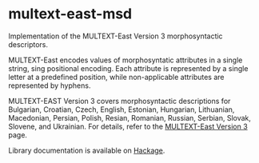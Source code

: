 multext-east-msd
================
  
Implementation of the MULTEXT-East Version 3 morphosyntactic descriptors.

MULTEXT-East encodes values of morphosyntatic attributes in a single string,
sing positional encoding. Each attribute is represented by a single letter at a
predefined position, while non-applicable attributes are represented by
hyphens.

MULTEXT-EAST Version 3 covers morphosyntactic descriptions for Bulgarian,
Croatian, Czech, English, Estonian, Hungarian, Lithuanian, Macedonian, Persian,
Polish, Resian, Romanian, Russian, Serbian, Slovak, Slovene, and Ukrainian. For
details, refer to the [MULTEXT-East Version 3](http://nl.ijs.si/ME/V3/) page.

Library documentation is available on
[Hackage](http://hackage.haskell.org/packages/archive/multext-east-msd).
